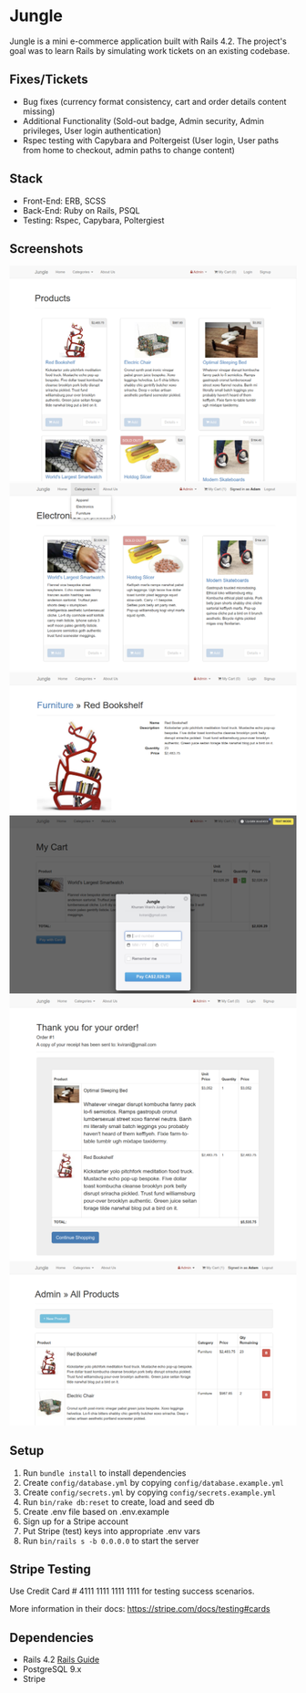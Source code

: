 # Jungle

Jungle is a mini e-commerce application built with Rails 4.2. The project's goal was to learn Rails by simulating work tickets on an existing codebase. 

## Fixes/Tickets
* Bug fixes (currency format consistency, cart and order details content missing)
* Additional Functionality (Sold-out badge, Admin security, Admin privileges, User login authentication)
* Rspec testing with Capybara and Poltergeist (User login, User paths from home to checkout, admin paths to change content)

## Stack
* Front-End: ERB, SCSS
* Back-End: Ruby on Rails, PSQL
* Testing: Rspec, Capybara, Poltergiest

## Screenshots
!["Home"](https://github.com/AdamTranquilla/jungle-rails/blob/master/app/assets/images/Jungle-home.png?raw=true)
!["Logged in and Filtered Categories"](https://github.com/AdamTranquilla/jungle-rails/blob/master/app/assets/images/Jungle-loggedin-categoryfiltered.png?raw=true)
!["Poduct Details"](https://github.com/AdamTranquilla/jungle-rails/blob/master/app/assets/images/Jungle-product-details.png?raw=true)
!["Stripe"](https://github.com/AdamTranquilla/jungle-rails/blob/master/app/assets/images/Jungle-stripe-cart.png?raw=true)
!["Order Details"](https://github.com/AdamTranquilla/jungle-rails/blob/master/app/assets/images/Jungle-order-details.png?raw=true)
!["Admin Functionality After Authentication"](https://github.com/AdamTranquilla/jungle-rails/blob/master/app/assets/images/Jungle-adminfunc-afterlogin.png?raw=true)

## Setup

1. Run `bundle install` to install dependencies
2. Create `config/database.yml` by copying `config/database.example.yml`
3. Create `config/secrets.yml` by copying `config/secrets.example.yml`
4. Run `bin/rake db:reset` to create, load and seed db
5. Create .env file based on .env.example
6. Sign up for a Stripe account
7. Put Stripe (test) keys into appropriate .env vars
8. Run `bin/rails s -b 0.0.0.0` to start the server

## Stripe Testing

Use Credit Card # 4111 1111 1111 1111 for testing success scenarios.

More information in their docs: <https://stripe.com/docs/testing#cards>

## Dependencies

* Rails 4.2 [Rails Guide](http://guides.rubyonrails.org/v4.2/)
* PostgreSQL 9.x
* Stripe
